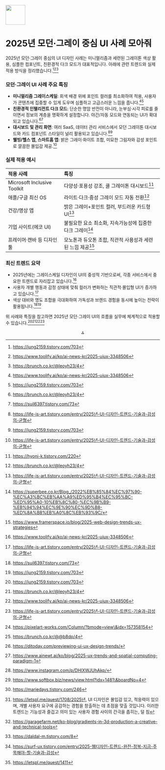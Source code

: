 <img src="https://r2cdn.perplexity.ai/pplx-full-logo-primary-dark%402x.png" style="height:64px;margin-right:32px"/>

# 2025년 모던·그레이 중심 UI 사례 모아줘

2025년 모던·그레이 중심의 UI 디자인 사례는 미니멀리즘과 세련된 그레이톤 색상 활용, 심플한 컴포넌트, 친환경적 다크 모드가 대표적입니다. 아래에 관련 트렌드와 실제 적용 방식을 정리했습니다.[^1][^2][^3]

### 모던·그레이 UI 사례 주요 특징

- **미니멀리즘 그레이스케일**: 회색 배경 위에 포인트 컬러를 최소화하여 적용, 사용자가 콘텐츠에 집중할 수 있게 도우며 심플하고 고급스러운 느낌을 줍니다.[^2][^1]
- **친환경적 인텔리전트 다크 모드**: 단순한 명암 반전이 아니라, 눈부심·시각 피로를 줄이면서 정보의 계층을 명확하게 설정합니다. 야간/자동 모드와 연동되는 UI가 확대되고 있습니다.[^3][^4]
- **대시보드 및 관리 화면**: 여러 SaaS, 데이터 관리 서비스에서 모던 그레이톤 대시보드와 카드 컴포넌트 스타일이 널리 활용되고 있습니다.[^5][^1]
- **웰빙/헬스 앱, 스마트홈 앱**: 밝은 그레이·화이트 조합, 미묘한 그림자와 감성 포인트로 깔끔한 몰입감 제공.[^5]


### 실제 적용 예시

| 적용 사례 | 특징 |
| :-- | :-- |
| Microsoft Inclusive Toolkit | 다양성·포용성 강조, 쿨 그레이톤 대시보드[^6] |
| 애플/구글 최신 OS | 라이트·다크·중성 그레이 모드 자동 전환[^3] |
| 건강/명상 앱 | 밝은 그레이+포인트 컬러, 부드러운 카드형 UI[^5] |
| 기업 사이트(에코 UI) | 불필요한 요소 최소화, 지속가능성에 집중한 다크 그레이[^7] |
| 프레이머·캔바 등 디자인툴 | 모노톤과 듀오톤 조합, 직관적 사용성과 세련된 느낌 제공[^8] |

### 최신 트렌드 요약

- 2025년에는 그레이스케일 디자인이 UI의 중성적 기반으로써, 각종 서비스에서 중요한 트렌드로 자리잡고 있습니다.[^2]
- 사용자 개별 행동과 감정 상태에 맞춰 컬러가 변화하는 직관적·몰입형 UI가 증가하고 있습니다.[^5]
- 색상 대비와 명도 조합을 극대화하여 가독성과 브랜드 경험을 동시에 높이는 전략이 활용됩니다.[^4][^1]

위 사례와 특징을 참고하면 2025년 모던·그레이 UI의 흐름을 실무에 체계적으로 적용할 수 있습니다.[^1][^3][^2][^5]
<span style="display:none">[^10][^11][^12][^13][^14][^15][^16][^17][^18][^19][^20][^9]</span>

<div align="center">⁂</div>

[^1]: https://jung2159.tistory.com/703

[^2]: https://www.toolify.ai/ko/ai-news-kr/2025-uiux-3348506

[^3]: https://brunch.co.kr/@leoyh23/4

[^4]: https://suil6397.tistory.com/73

[^5]: https://life-is-art.tistory.com/entry/2025년-UI-디자인-트렌드-기술과-감성의-균형

[^6]: https://hyoni-k.tistory.com/220

[^7]: https://superbee.co.kr/Blog_/2022%EB%85%84%EC%97%90-%EC%A3%BC%EB%AA%A9%ED%95%B4%EC%95%BC-%ED%95%A0-10%EB%8C%80-%EC%9B%B9-%EB%94%94%EC%9E%90%EC%9D%B8-%ED%8A%B8%EB%A0%8C%EB%93%9C/

[^8]: https://www.framerspace.io/blog/2025-web-design-trends-ux-strategies

[^9]: https://letspl.me/quest/1411

[^10]: https://pixelart-works.com/Column/?bmode=view\&idx=157358154

[^11]: https://brunch.co.kr/@@b8dp/4

[^12]: https://ditoday.com/previewing-ui-ux-design-trends/

[^13]: https://www.ainewt.ai/ko/blog/2025-ux-trends-and-spatial-computing-paradigm-1

[^14]: https://www.instagram.com/p/DHIXWJUhAkp/

[^15]: https://www.softbox.biz/news/view.html?idx=1481\&boardNo=4

[^16]: https://mariedays.tistory.com/246

[^17]: https://letspl.me/quest/1708/2025년, UI 디자인은 몰입감 있고, 적응력이 있으며, 개별 사용자 요구에 공감하는 경험을 창출하는 데 초점을 맞출 것입니다. 이러한 트렌드는 기능성과 즐겁고 의미 있는 사용자 경험 사이의 간극을 좁히는, 덜 침

[^18]: https://garagefarm.net/ko-blog/gradients-in-3d-production-a-creative-and-technical-tools

[^19]: https://daldal-m.tistory.com/8

[^20]: https://surf-ux.tistory.com/entry/2025-웹디자인-트렌드-완전-정복-지금-주목해야-할-기술과-감성

